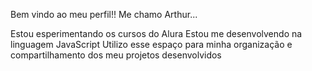 Bem vindo ao meu perfil!!
Me chamo Arthur...


Estou esperimentando os cursos do Alura
Estou me desenvolvendo na linguagem JavaScript
Utilizo esse espaço para minha organização e compartilhamento dos meu projetos desenvolvidos
